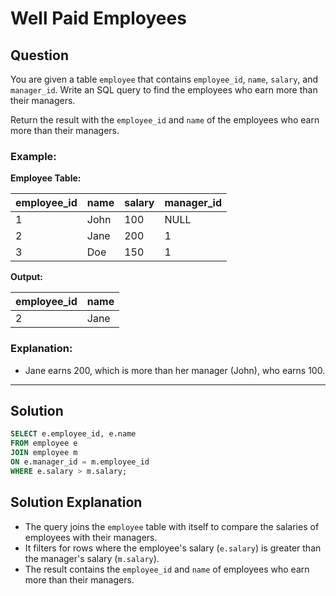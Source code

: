 
# Well Paid Employees

## Question

You are given a table `employee` that contains `employee_id`, `name`, `salary`, and `manager_id`. Write an SQL query to find the employees who earn more than their managers.

Return the result with the `employee_id` and `name` of the employees who earn more than their managers.

### Example:

**Employee Table:**

| employee_id | name   | salary | manager_id |
|-------------|--------|--------|------------|
| 1           | John   | 100    | NULL       |
| 2           | Jane   | 200    | 1          |
| 3           | Doe    | 150    | 1          |

**Output:**

| employee_id | name   |
|-------------|--------|
| 2           | Jane   |

### Explanation:

- Jane earns 200, which is more than her manager (John), who earns 100.

---

## Solution

```sql
SELECT e.employee_id, e.name
FROM employee e  
JOIN employee m  
ON e.manager_id = m.employee_id
WHERE e.salary > m.salary;
```

## Solution Explanation

- The query joins the `employee` table with itself to compare the salaries of employees with their managers.
- It filters for rows where the employee's salary (`e.salary`) is greater than the manager's salary (`m.salary`).
- The result contains the `employee_id` and `name` of employees who earn more than their managers.
